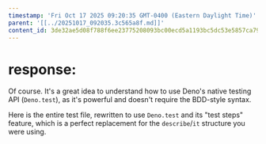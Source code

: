 ```yaml
---
timestamp: 'Fri Oct 17 2025 09:20:35 GMT-0400 (Eastern Daylight Time)'
parent: '[[../20251017_092035.3c565a8f.md]]'
content_id: 3de32ae5d08f788f6ee23775208093bc00ecd5a1193bc5dc53e5857ca79042f4
---
```


# response:

Of course. It's a great idea to understand how to use Deno's native testing API (`Deno.test`), as it's powerful and doesn't require the BDD-style syntax.

Here is the entire test file, rewritten to use `Deno.test` and its "test steps" feature, which is a perfect replacement for the `describe`/`it` structure you were using.
